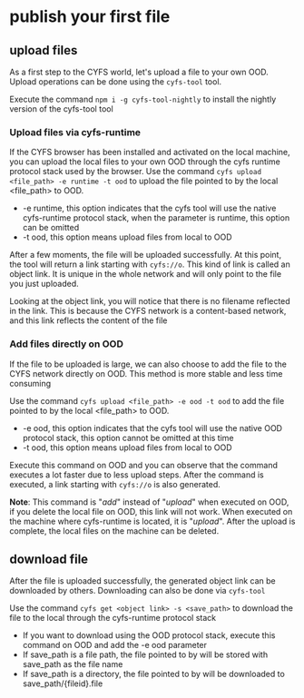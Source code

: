 # publish your first file

## upload files
As a first step to the CYFS world, let's upload a file to your own OOD. Upload operations can be done using the `cyfs-tool` tool.

Execute the command `npm i -g cyfs-tool-nightly` to install the nightly version of the cyfs-tool tool

### Upload files via cyfs-runtime
If the CYFS browser has been installed and activated on the local machine, you can upload the local files to your own OOD through the cyfs runtime protocol stack used by the browser.
Use the command `cyfs upload <file_path> -e runtime -t ood` to upload the file pointed to by the local <file_path> to OOD.
- -e runtime, this option indicates that the cyfs tool will use the native cyfs-runtime protocol stack, when the parameter is runtime, this option can be omitted
- -t ood, this option means upload files from local to OOD
  
After a few moments, the file will be uploaded successfully. At this point, the tool will return a link starting with `cyfs://o`. This kind of link is called an object link. It is unique in the whole network and will only point to the file you just uploaded.

Looking at the object link, you will notice that there is no filename reflected in the link. This is because the CYFS network is a content-based network, and this link reflects the content of the file

### Add files directly on OOD
If the file to be uploaded is large, we can also choose to add the file to the CYFS network directly on OOD. This method is more stable and less time consuming

Use the command `cyfs upload <file_path> -e ood -t ood` to add the file pointed to by the local <file_path> to OOD.

- -e ood, this option indicates that the cyfs tool will use the native OOD protocol stack, this option cannot be omitted at this time
- -t ood, this option means upload files from local to OOD

Execute this command on OOD and you can observe that the command executes a lot faster due to less upload steps. After the command is executed, a link starting with `cyfs://o` is also generated.

**Note**: This command is "*add*" instead of "*upload*" when executed on OOD, if you delete the local file on OOD, this link will not work. When executed on the machine where cyfs-runtime is located, it is "*upload*". After the upload is complete, the local files on the machine can be deleted.

## download file
After the file is uploaded successfully, the generated object link can be downloaded by others. Downloading can also be done via `cyfs-tool`

Use the command `cyfs get <object link> -s <save_path>` to download the file to the local through the cyfs-runtime protocol stack
- If you want to download using the OOD protocol stack, execute this command on OOD and add the -e ood parameter
- If save_path is a file path, the file pointed to by <object link> will be stored with save_path as the file name
- If save_path is a directory, the file pointed to by <object link> will be downloaded to save_path/{fileid}.file
